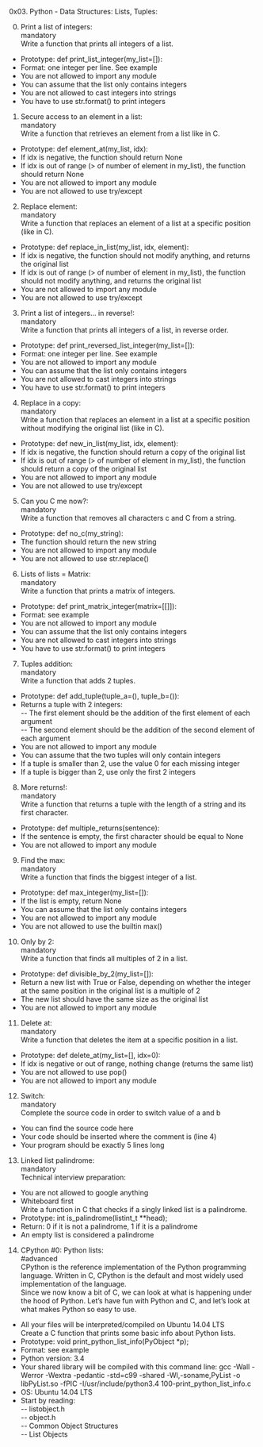 0x03. Python - Data Structures: Lists, Tuples:  

0. Print a list of integers:  
mandatory  
Write a function that prints all integers of a list.  
- Prototype: def print_list_integer(my_list=[]):  
- Format: one integer per line. See example  
- You are not allowed to import any module  
- You can assume that the list only contains integers  
- You are not allowed to cast integers into strings  
- You have to use str.format() to print integers  

1. Secure access to an element in a list:  
mandatory  
Write a function that retrieves an element from a list like in C.  
- Prototype: def element_at(my_list, idx):  
- If idx is negative, the function should return None  
- If idx is out of range (> of number of element in my_list), the function should return None  
- You are not allowed to import any module  
- You are not allowed to use try/except  

2. Replace element:  
mandatory  
Write a function that replaces an element of a list at a specific position (like in C).  
- Prototype: def replace_in_list(my_list, idx, element):  
- If idx is negative, the function should not modify anything, and returns the original list  
- If idx is out of range (> of number of element in my_list), the function should not modify anything, and returns the original list  
- You are not allowed to import any module  
- You are not allowed to use try/except  

3. Print a list of integers... in reverse!:  
mandatory  
Write a function that prints all integers of a list, in reverse order.  
- Prototype: def print_reversed_list_integer(my_list=[]):  
- Format: one integer per line. See example  
- You are not allowed to import any module  
- You can assume that the list only contains integers  
- You are not allowed to cast integers into strings  
- You have to use str.format() to print integers  

4. Replace in a copy:  
mandatory  
Write a function that replaces an element in a list at a specific position without modifying the original list (like in C).  
- Prototype: def new_in_list(my_list, idx, element):  
- If idx is negative, the function should return a copy of the original list  
- If idx is out of range (> of number of element in my_list), the function should return a copy of the original list  
- You are not allowed to import any module  
- You are not allowed to use try/except  

5. Can you C me now?:  
mandatory  
Write a function that removes all characters c and C from a string.  
- Prototype: def no_c(my_string):  
- The function should return the new string  
- You are not allowed to import any module  
- You are not allowed to use str.replace()  

6. Lists of lists = Matrix:  
mandatory  
Write a function that prints a matrix of integers.  
- Prototype: def print_matrix_integer(matrix=[[]]):  
- Format: see example  
- You are not allowed to import any module  
- You can assume that the list only contains integers  
- You are not allowed to cast integers into strings  
- You have to use str.format() to print integers  

7. Tuples addition:  
mandatory  
Write a function that adds 2 tuples.  
- Prototype: def add_tuple(tuple_a=(), tuple_b=()):  
- Returns a tuple with 2 integers:  
-- The first element should be the addition of the first element of each argument  
-- The second element should be the addition of the second element of each argument  
- You are not allowed to import any module  
- You can assume that the two tuples will only contain integers  
- If a tuple is smaller than 2, use the value 0 for each missing integer  
- If a tuple is bigger than 2, use only the first 2 integers  

8. More returns!:  
mandatory  
Write a function that returns a tuple with the length of a string and its first character.  
- Prototype: def multiple_returns(sentence):  
- If the sentence is empty, the first character should be equal to None  
- You are not allowed to import any module  

9. Find the max:  
mandatory  
Write a function that finds the biggest integer of a list.  
- Prototype: def max_integer(my_list=[]):  
- If the list is empty, return None  
- You can assume that the list only contains integers  
- You are not allowed to import any module  
- You are not allowed to use the builtin max()  

10. Only by 2:  
mandatory  
Write a function that finds all multiples of 2 in a list.  
- Prototype: def divisible_by_2(my_list=[]):  
- Return a new list with True or False, depending on whether the integer at the same position in the original list is a multiple of 2  
- The new list should have the same size as the original list  
- You are not allowed to import any module  

11. Delete at:  
mandatory  
Write a function that deletes the item at a specific position in a list.  
- Prototype: def delete_at(my_list=[], idx=0):  
- If idx is negative or out of range, nothing change (returns the same list)  
- You are not allowed to use pop()  
- You are not allowed to import any module  

12. Switch:  
mandatory  
Complete the source code in order to switch value of a and b  
- You can find the source code here  
- Your code should be inserted where the comment is (line 4)  
- Your program should be exactly 5 lines long  

13. Linked list palindrome:  
mandatory  
Technical interview preparation:  
- You are not allowed to google anything  
- Whiteboard first  
Write a function in C that checks if a singly linked list is a palindrome.  
- Prototype: int is_palindrome(listint_t **head);  
- Return: 0 if it is not a palindrome, 1 if it is a palindrome  
- An empty list is considered a palindrome  

14. CPython #0: Python lists:  
#advanced  
CPython is the reference implementation of the Python programming language. Written in C, CPython is the default and most widely used implementation of the language.  
Since we now know a bit of C, we can look at what is happening under the hood of Python. Let’s have fun with Python and C, and let’s look at what makes Python so easy to use.  
- All your files will be interpreted/compiled on Ubuntu 14.04 LTS  
Create a C function that prints some basic info about Python lists.  
- Prototype: void print_python_list_info(PyObject *p);  
- Format: see example  
- Python version: 3.4  
- Your shared library will be compiled with this command line: gcc -Wall -Werror -Wextra -pedantic -std=c99 -shared -Wl,-soname,PyList -o libPyList.so -fPIC -I/usr/include/python3.4 100-print_python_list_info.c  
- OS: Ubuntu 14.04 LTS  
- Start by reading:  
-- listobject.h  
-- object.h  
-- Common Object Structures  
-- List Objects  
